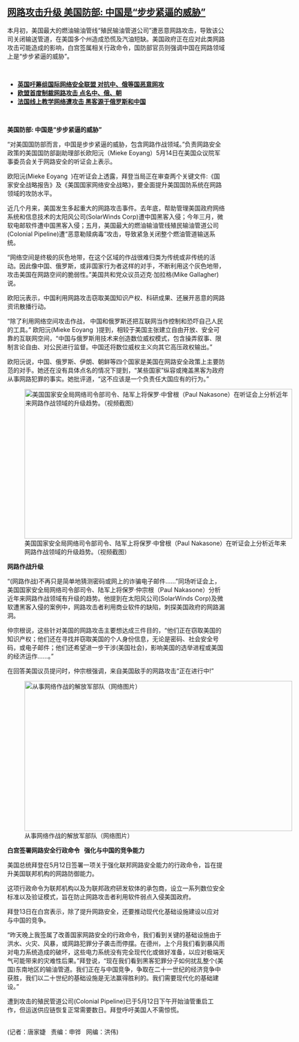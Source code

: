 <!--1621023969000-->
[网路攻击升级     美国防部: 中国是“步步紧逼的威胁”](https://www.rfa.org/mandarin/yataibaodao/meiti/jt-05142021131034.html)
------

<p></p><p>本月初，美国最大的燃油输油管线“殖民输油管道公司”遭恶意网路攻击，导致该公司关闭输送管道，在美国多个州造成恐慌及汽油短缺。美国政府正在应对此类网路攻击可能造成的影响，白宫签属相关行政命令，国防部官员则强调中国在网路领域上是“步步紧逼的威胁”。</p><p><br/></p><ul><li><strong><a href="https://www.rfa.org/mandarin/yataibaodao/junshiwaijiao/cl-05132021122555.html">英国吁筹组国际网络安全联盟 对抗中、俄等国恶意网攻</a></strong></li><li><strong><a href="https://www.rfa.org/mandarin/yataibaodao/junshiwaijiao/cl-07312020133805.html">欧盟首度制裁网路攻击 点名中、俄、朝</a></strong></li><li><strong><a href="https://www.rfa.org/mandarin/yataibaodao/meiti/cl-04142021133456.html">法国线上教学网络遭攻击 黑客源于俄罗斯和中国</a></strong></li></ul><p><br/></p><p><strong>美国防部</strong><strong>: </strong><strong>中国是“</strong><strong>步步</strong><strong>紧逼的威胁”</strong></p><p>“对美国国防部而言，中国是步步紧逼的威胁，包含网路作战领域。”负责网路安全政策的美国国防部副助理部长欧阳沅（Mieke Eoyang）5月14日在美国众议院军事委员会关于网路安全的听证会上表示。</p><p>欧阳沅(Mieke Eoyang  )在听证会上透露，拜登当局正在审查两个关键文件:《国家安全战略报告》及《美国国家网络安全战略》，要全面提升美国国防系统在网路领域的攻防水平。</p><p>近几个月来，美国发生多起重大的网路攻击事件。去年底，帮助管理美国政府网络系统和信息技术的太阳风公司(SolarWinds Corp)遭中国黑客入侵；今年三月，微软电邮软件遭中国黑客入侵；五月，美国最大的燃油输油管线殖民输油管道公司(Colonial Pipeline)遭“恶意勒赎病毒”攻击，导致紧急关闭整个燃油管道输送系统。</p><p>“网络空间是终极的灰色地带，在这个区域的作战很难归类为传统或非传统的活动。因此像中国、俄罗斯，或非国家行为者这样的对手，不断利用这个灰色地带，攻击美国在网路空间的脆弱性。”美国共和党众议员迈克·加拉格(Mike Gallagher)说。</p><p>欧阳沅表示，中国利用网路攻击窃取美国知识产权、科研成果、还展开恶意的网路资讯散播行动。</p><p>“除了利用网络空间攻击作战， 中国和俄罗斯还把互联网当作控制和恐吓自己人民的工具。” 欧阳沅(Mieke Eoyang  )提到，相较于美国主张建立自由开放、安全可靠的互联网空间，“中国与俄罗斯用技术来创造数位威权模式，包含操弄叙事、限制言论自由、对公民进行监督。中国还将数位威权主义向其它高压政权输出。”</p><p>欧阳沅说，中国、俄罗斯、伊朗、朝鲜等四个国家是美国在网路安全政策上主要防范的对手。她还在没有具体点名的情况下提到，“某些国家”纵容或掩盖黑客为政府从事网路犯罪的事实。她批评道，“这不应该是一个负责任大国应有的行为。”</p><p><figure class="image-richtext image-inline captioned" style="width:620px;"><img alt="美国国家安全局网络司令部司令、陆军上将保罗·中曾根（Paul Nakasone）在听证会上分析近年来网路作战领域的升级趋势。（视频截图）" height="347" src="https://www.rfa.org/mandarin/yataibaodao/meiti/jt-05142021131034.html/jt0515y.jpg/@@images/a204d705-d1ea-488d-a463-04cf48d185bf.png" title="jt0515y.jpg" width="620"/><figcaption class="image-caption">美国国家安全局网络司令部司令、陆军上将保罗·中曾根（Paul Nakasone）在听证会上分析近年来网路作战领域的升级趋势。（视频截图）</figcaption><small></small></figure></p><p><strong>网路作战升级</strong></p><p>“(网路作战)不再只是简单地猜测密码或网上的诈骗电子邮件……”同场听证会上，美国国家安全局网络司令部司令、陆军上将保罗·仲宗根（Paul Nakasone）分析近年来网路作战领域有升级的趋势。他提到在太阳风公司(SolarWinds Corp)及微软遭黑客入侵的案例中，网路攻击者利用商业软件的缺陷，刺探美国政府的网路漏洞。</p><p>仲宗根说，这些针对美国的网路攻击主要想达成三件目的，“他们正在窃取美国的知识产权；他们还在寻找并窃取美国的个人身份信息，无论是密码、社会安全号码，或电子邮件；他们还希望进一步干涉(美国社会)，影响美国的选举进程或美国的经济运作……。”</p><p>在回答美国议员提问时，仲宗根强调，来自美国敌手的网路攻击“正在进行中!”</p><p><figure class="image-richtext image-inline captioned" style="width:620px;"><img alt="从事网络作战的解放军部队（网络图片）" height="348" src="https://www.rfa.org/mandarin/yataibaodao/meiti/jt-05142021131034.html/jt0521b.jpg/@@images/75c41455-fb15-49f1-8924-0e468537b51d.jpeg" title="jt0521b.jpg" width="620"/><figcaption class="image-caption">从事网络作战的解放军部队（网络图片）</figcaption><small></small></figure></p><p><strong>白宫签署网路安全行政命令</strong><strong>   </strong><strong>强化与中国的竞争能力</strong></p><p>美国总统拜登在5月12日签署一项关于强化联邦网路安全能力的行政命令，旨在提升美国联邦机构的网路防御能力。</p><p>这项行政命令为联邦机构以及为联邦政府研发软体的承包商，设立一系列数位安全标准以及验证模式，旨在防止网路攻击者利用软件弱点入侵美国政府。</p><p>拜登13日在白宫表示，除了提升网路安全，还要推动现代化基础设施建设以应对与中国的竞争。</p><p>“昨天晚上我签属了改善国家网路安全的行政命令，我们看到关键的基础设施由于洪水、火灾、风暴，或网路犯罪分子袭击而停摆。在德州，上个月我们看到暴风雨对电力系统造成的破坏，这些电力系统没有完全现代化或做好准备，以应对极端天气可能带来的灾难性后果。”拜登说，“现在我们看到黑客犯罪分子如何扰乱整个(美国)东南地区的输油管道。我们正在与中国竞争，争取在二十一世纪的经济竞争中获胜，我们以二十世纪的基础设施是无法赢得胜利的。我们需要现代化的基础建设。”</p><p>遭到攻击的殖民管道公司(Colonial Pipeline)已于5月12日下午开始油管重启工作，但运送供应链恢复正常需要数日。拜登呼吁美国人不需惊慌。</p><p><br/>(记者：唐家婕   责编：申铧   网编：洪伟)</p>
